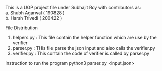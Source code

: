 This is a UGP project file under Subhajit Roy with contributors as:<br />
a. Shubh Agarwal ( 190828 )<br />
b. Harsh Trivedi ( 200422 )<br />

File Distribution
1. helpers.py : This file contain the helper function which are use by the verifier
2. parser.py : THis file parse the json input and also calls the verifier.py
3. verifier.py : This contain the code of verifier is called by parser.py

Instruction to run the program
python3 parser.py <input.json>
